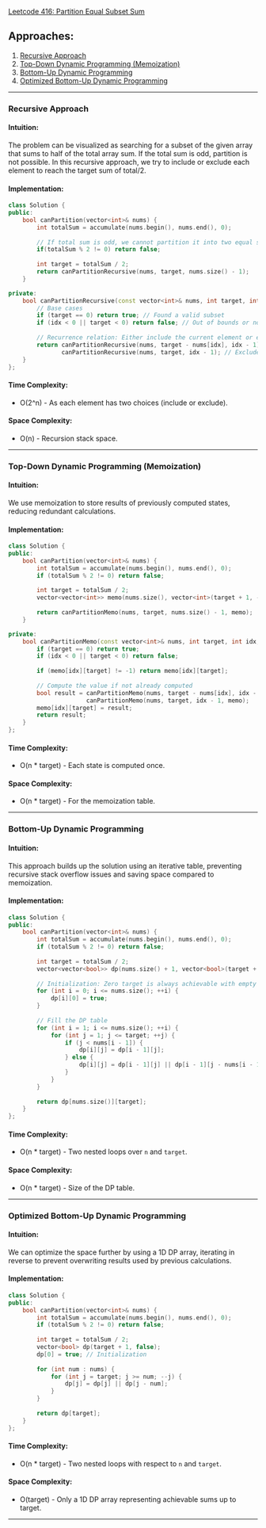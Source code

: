 [Leetcode 416: Partition Equal Subset Sum](https://leetcode.com/problems/partition-equal-subset-sum/)

## Approaches:
1. [Recursive Approach](#recursive-approach)
2. [Top-Down Dynamic Programming (Memoization)](#top-down-dynamic-programming-memoization)
3. [Bottom-Up Dynamic Programming](#bottom-up-dynamic-programming)
4. [Optimized Bottom-Up Dynamic Programming](#optimized-bottom-up-dynamic-programming)

---

### Recursive Approach

#### Intuition:
The problem can be visualized as searching for a subset of the given array that sums to half of the total array sum. If the total sum is odd, partition is not possible. In this recursive approach, we try to include or exclude each element to reach the target sum of total/2.

#### Implementation:
```cpp
class Solution {
public:
    bool canPartition(vector<int>& nums) {
        int totalSum = accumulate(nums.begin(), nums.end(), 0);
        
        // If total sum is odd, we cannot partition it into two equal subsets
        if(totalSum % 2 != 0) return false;
        
        int target = totalSum / 2;
        return canPartitionRecursive(nums, target, nums.size() - 1);
    }

private:
    bool canPartitionRecursive(const vector<int>& nums, int target, int idx) {
        // Base cases
        if (target == 0) return true; // Found a valid subset
        if (idx < 0 || target < 0) return false; // Out of bounds or no solution
        
        // Recurrence relation: Either include the current element or exclude it
        return canPartitionRecursive(nums, target - nums[idx], idx - 1) || // Include current
               canPartitionRecursive(nums, target, idx - 1); // Exclude current
    }
};
```

#### Time Complexity:
- O(2^n) - As each element has two choices (include or exclude).
#### Space Complexity:
- O(n) - Recursion stack space.

---

### Top-Down Dynamic Programming (Memoization)

#### Intuition:
We use memoization to store results of previously computed states, reducing redundant calculations.

#### Implementation:
```cpp
class Solution {
public:
    bool canPartition(vector<int>& nums) {
        int totalSum = accumulate(nums.begin(), nums.end(), 0);
        if (totalSum % 2 != 0) return false;
        
        int target = totalSum / 2;
        vector<vector<int>> memo(nums.size(), vector<int>(target + 1, -1));
        
        return canPartitionMemo(nums, target, nums.size() - 1, memo);
    }

private:
    bool canPartitionMemo(const vector<int>& nums, int target, int idx, vector<vector<int>>& memo) {
        if (target == 0) return true;
        if (idx < 0 || target < 0) return false;
        
        if (memo[idx][target] != -1) return memo[idx][target];
        
        // Compute the value if not already computed
        bool result = canPartitionMemo(nums, target - nums[idx], idx - 1, memo) ||
                      canPartitionMemo(nums, target, idx - 1, memo);
        memo[idx][target] = result;
        return result;
    }
};
```

#### Time Complexity:
- O(n * target) - Each state is computed once.
#### Space Complexity:
- O(n * target) - For the memoization table.

---

### Bottom-Up Dynamic Programming

#### Intuition:
This approach builds up the solution using an iterative table, preventing recursive stack overflow issues and saving space compared to memoization.

#### Implementation:
```cpp
class Solution {
public:
    bool canPartition(vector<int>& nums) {
        int totalSum = accumulate(nums.begin(), nums.end(), 0);
        if (totalSum % 2 != 0) return false;
        
        int target = totalSum / 2;
        vector<vector<bool>> dp(nums.size() + 1, vector<bool>(target + 1, false));
        
        // Initialization: Zero target is always achievable with empty subset
        for (int i = 0; i <= nums.size(); ++i) {
            dp[i][0] = true;
        }
        
        // Fill the DP table
        for (int i = 1; i <= nums.size(); ++i) {
            for (int j = 1; j <= target; ++j) {
                if (j < nums[i - 1]) {
                    dp[i][j] = dp[i - 1][j];
                } else {
                    dp[i][j] = dp[i - 1][j] || dp[i - 1][j - nums[i - 1]];
                }
            }
        }
        
        return dp[nums.size()][target];
    }
};
```

#### Time Complexity:
- O(n * target) - Two nested loops over `n` and `target`.
#### Space Complexity:
- O(n * target) - Size of the DP table.

---

### Optimized Bottom-Up Dynamic Programming

#### Intuition:
We can optimize the space further by using a 1D DP array, iterating in reverse to prevent overwriting results used by previous calculations.

#### Implementation:
```cpp
class Solution {
public:
    bool canPartition(vector<int>& nums) {
        int totalSum = accumulate(nums.begin(), nums.end(), 0);
        if (totalSum % 2 != 0) return false;
        
        int target = totalSum / 2;
        vector<bool> dp(target + 1, false);
        dp[0] = true; // Initialization
        
        for (int num : nums) {
            for (int j = target; j >= num; --j) {
                dp[j] = dp[j] || dp[j - num];
            }
        }
        
        return dp[target];
    }
};
```

#### Time Complexity:
- O(n * target) - Two nested loops with respect to `n` and `target`.
#### Space Complexity:
- O(target) - Only a 1D DP array representing achievable sums up to target.

---

